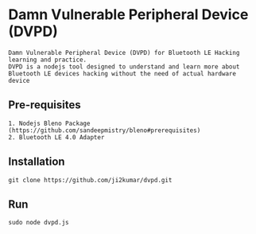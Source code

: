 # Damn Vulnerable Peripheral Device (DVPD)

	Damn Vulnerable Peripheral Device (DVPD) for Bluetooth LE Hacking learning and practice.
	DVPD is a nodejs tool designed to understand and learn more about Bluetooth LE devices hacking without the need of actual hardware device

## Pre-requisites

	1. Nodejs Bleno Package (https://github.com/sandeepmistry/bleno#prerequisites)
	2. Bluetooth LE 4.0 Adapter

## Installation

	git clone https://github.com/ji2kumar/dvpd.git

## Run

	sudo node dvpd.js
